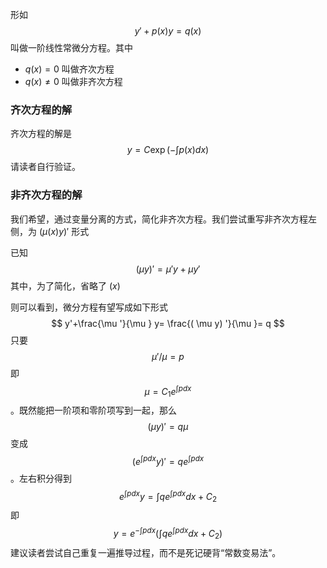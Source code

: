 形如
$$
y'+p(x)y=q(x)
$$
叫做一阶线性常微分方程。其中

* $q(x)=0$ 叫做齐次方程
* $q(x)\neq 0$ 叫做非齐次方程

### 齐次方程的解

齐次方程的解是
$$
y=C\exp\left( -\int p(x)dx\right)
$$
请读者自行验证。

### 非齐次方程的解

我们希望，通过变量分离的方式，简化非齐次方程。我们尝试重写非齐次方程左侧，为 $(\mu(x)y)'$ 形式

已知
$$
(\mu y)'=\mu'y+\mu y'
$$
其中，为了简化，省略了 $(x)$ 

则可以看到，微分方程有望写成如下形式
$$
y'+\frac{\mu '}{\mu } y= \frac{( \mu y) '}{\mu }= q
$$
只要
$$
\displaystyle \mu'/\mu=p
$$
即
$$
\mu= C_1 e^{\int p dx}
$$
。既然能把一阶项和零阶项写到一起，那么
$$
( \mu y) ' = q \mu
$$
变成
$$
(e^{\int p dx} y)' = q e^{\int p dx}
$$
。左右积分得到
$$
e^{\int p dx} y = \int q e^{\int p dx} dx + C_2
$$
即
$$
y = e^{-\int p dx} \left( \int q e^{\int p dx} dx + C_2 \right)
$$
建议读者尝试自己重复一遍推导过程，而不是死记硬背“常数变易法”。

